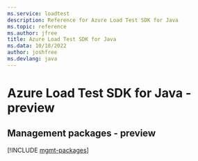 ```yaml
---
ms.service: loadtest
description: Reference for Azure Load Test SDK for Java
ms.topic: reference
ms.author: jfree
title: Azure Load Test SDK for Java
ms.data: 10/18/2022
author: joshfree
ms.devlang: java
---
```

# Azure Load Test SDK for Java - preview

## Management packages - preview
[!INCLUDE [mgmt-packages](load-test-mgmt-index.md)]